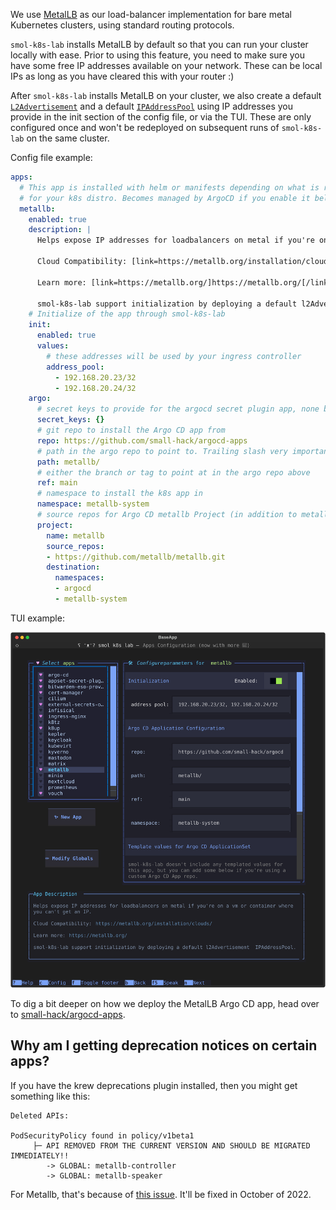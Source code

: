 We use [MetalLB](https://metallb.org/) as our load-balancer implementation for bare metal Kubernetes clusters, using standard routing protocols.

`smol-k8s-lab` installs MetalLB by default so that you can run your cluster locally with ease. Prior to using this feature, you need to make sure you have some free IP addresses available on your network. These can be local IPs as long as you have cleared this with your router :)

After `smol-k8s-lab` installs MetalLB on your cluster, we also create a default [`L2Advertisement`](https://metallb.org/configuration/_advanced_l2_configuration/) and a default [`IPAddressPool`](https://metallb.org/configuration/_advanced_ipaddresspool_configuration/) using IP addresses you provide in the init section of the config file, or via the TUI. These are only configured once and won't be redeployed on subsequent runs of `smol-k8s-lab` on the same cluster.

Config file example:

```yaml
apps:
  # This app is installed with helm or manifests depending on what is recommended
  # for your k8s distro. Becomes managed by ArgoCD if you enable it below
  metallb:
    enabled: true
    description: |
      Helps expose IP addresses for loadbalancers on metal if you're on a vm or container where you can't get an IP.

      Cloud Compatibility: [link=https://metallb.org/installation/clouds/]https://metallb.org/installation/clouds/[/link]

      Learn more: [link=https://metallb.org/]https://metallb.org/[/link]

      smol-k8s-lab support initialization by deploying a default l2Advertisement  IPAddressPool.
    # Initialize of the app through smol-k8s-lab
    init:
      enabled: true
      values:
        # these addresses will be used by your ingress controller
        address_pool:
          - 192.168.20.23/32
          - 192.168.20.24/32
    argo:
      # secret keys to provide for the argocd secret plugin app, none by default
      secret_keys: {}
      # git repo to install the Argo CD app from
      repo: https://github.com/small-hack/argocd-apps
      # path in the argo repo to point to. Trailing slash very important!
      path: metallb/
      # either the branch or tag to point at in the argo repo above
      ref: main
      # namespace to install the k8s app in
      namespace: metallb-system
      # source repos for Argo CD metallb Project (in addition to metallb.argo.repo)
      project:
        name: metallb
        source_repos:
        - https://github.com/metallb/metallb.git
        destination:
          namespaces:
          - argocd
          - metallb-system
```

TUI example:

[<img src="../../assets/images/screenshots/metallb_example.svg" alt="terminal screenshot of smol-k8s-lab on the apps screen showing the app list on the left with metallb highlighted. On the right, there is a config panel for metallb with initialization enabled switch set to True and one init field titled address pool. The input field has the following text: 192.168.20.23/32, 192.168.20.24/32. below is the rest of the normal apps screen which is details further in the tui docs.">](../../assets/images/screenshots/metallb_example.svg)

To dig a bit deeper on how we deploy the MetalLB Argo CD app, head over to [small-hack/argocd-apps](https://github.com/small-hack/argocd-apps/tree/main/metallb).

## Why am I getting deprecation notices on certain apps?
If you have the krew deprecations plugin installed, then you might get something like this:
```
Deleted APIs:

PodSecurityPolicy found in policy/v1beta1
	 ├─ API REMOVED FROM THE CURRENT VERSION AND SHOULD BE MIGRATED IMMEDIATELY!!
		-> GLOBAL: metallb-controller
		-> GLOBAL: metallb-speaker
```
For Metallb, that's because of [this issue](https://github.com/metallb/metallb/issues/1401#issuecomment-1140806861). It'll be fixed in October of 2022.
